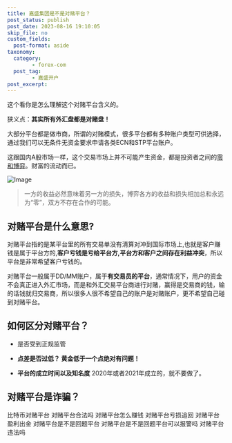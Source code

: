 ```yaml
---
title: 嘉盛集团是不是对赌平台？
post_status: publish
post_date: 2023-08-16 19:10:05
skip_file: no
custom_fields: 
  post-format: aside
taxonomy:
  category:
        - forex-com
  post_tag:
        - 嘉盛开户
post_excerpt: 
---
```

这个看你是怎么理解这个对赌平台含义的。

狭义点：**其实所有外汇盘都是对赌盘！**

大部分平台都是做市商，所谓的对赌模式，很多平台都有多种账户类型可供选择，通过我们可以无条件无资金要求申请各类ECN和STP平台账户。

这跟国内A股市场一样，这个交易市场上并不可能产生资金，都是投资者之间的[零和博弈](https://baike.baidu.com/item/%E9%9B%B6%E5%92%8C%E5%8D%9A%E5%BC%88/3562463)。财富的流动而已。

![Image](https://cdn.fendou.la/tuoss/duidu.jpg)

> 一方的收益必然意味着另一方的损失，博弈各方的收益和损失相加总和永远为“零”，双方不存在合作的可能。

## 对赌平台是什么意思?

对赌平台指的是某平台里的所有交易单没有清算对冲到国际市场上,也就是客户赚钱是属于平台方的,**客户亏钱是亏给平台方,平台方和客户之间存在利益冲突**，所以平台是非常希望客户亏钱的。

对赌平台一般属于DD/MM账户，属于**有交易员的平台**，通常情况下，用户的资金不会真正进入外汇市场，而是和外汇交易平台商进行对赌，赢得是交易商的钱，输的话钱就归交易商，所以很多人很不希望自己的账户是对赌账户，更不希望自己碰到对赌平台。

## 如何区分对赌平台？

* 是否受到正规监管

* **点差是否过低？ 黄金低于一个点绝对有问题！**

* **平台的成立时间以及知名度** 2020年或者2021年成立的，就不要做了。

## 对赌平台是诈骗？

比特币对赌平台 对赌平台合法吗 对赌平台怎么赚钱 对赌平台亏损追回 对赌平台盈利出金 对赌平台是不是回题平台 对赌平台是不是回题平台可以报警吗 对赌平台违法吗